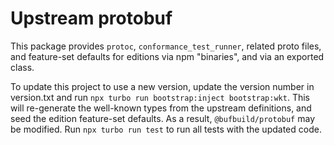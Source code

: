 # Upstream protobuf

This package provides `protoc`, `conformance_test_runner`, related proto files, 
and feature-set defaults for editions via npm "binaries", and via an exported 
class.

To update this project to use a new version, update the version number in 
version.txt and run `npx turbo run bootstrap:inject bootstrap:wkt`. This will 
re-generate the well-known types from the upstream definitions, and seed the 
edition feature-set defaults. As a result, `@bufbuild/protobuf` may be modified. 
Run `npx turbo run test` to run all tests with the updated code.
